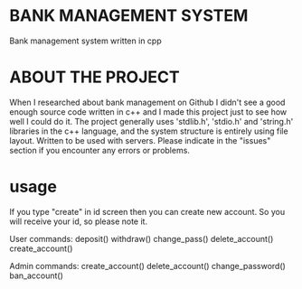 # BANK MANAGEMENT SYSTEM
Bank management system written in cpp
# ABOUT THE PROJECT
When I researched about bank management on Github I didn't see a good enough source code written in c++ and I made this project just to see how well I could do it. The project generally uses 'stdlib.h', 'stdio.h' and 'string.h' libraries in the c++ language, and the system structure is entirely using file layout. Written to be used with servers. Please indicate in the "issues" section if you encounter any errors or problems.
# usage
If you type "create" in id screen then you can create new account. So you will receive your id, so please note it.

User commands: deposit() withdraw() change_pass() delete_account() create_account()

Admin commands: create_account() delete_account() change_password() ban_account()
